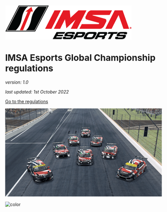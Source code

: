 ![logo](_images/league-logo.png ':size=400')

# IMSA Esports Global Championship regulations
*version: 1.0*

*last updated: 1st October 2022*

[Go to the regulations](#introduction)

<!-- background image -->
![](_images/coverImage.png)

![color](#cc292b)
